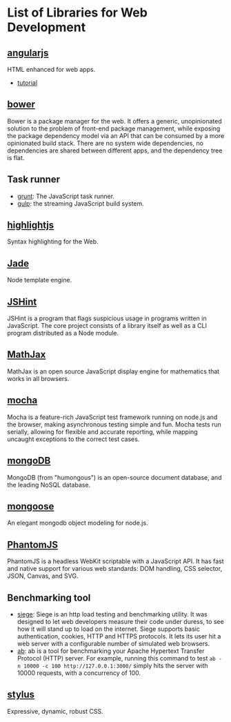 List of Libraries for Web Development
=====================================

[angularjs](http://angularjs.org/)
----------------------------------
HTML enhanced for web apps.
- [tutorial](http://docs.angularjs.org/tutorial)

[bower](http://bower.io/)
-------------------------
Bower is a package manager for the web. It offers a generic, unopinionated solution to the problem of front-end package management, while exposing the package dependency model via an API that can be consumed by a more opinionated build stack. There are no system wide dependencies, no dependencies are shared between different apps, and the dependency tree is flat.

Task runner
-----------
- [grunt](http://gruntjs.com/): The JavaScript task runner. 
- [gulp](http://gulpjs.com/): the streaming JavaScript build system.

[highlightjs](http://highlightjs.org/)
--------------------------------------
Syntax highlighting for the Web.

[Jade](http://jade-lang.com/)
-----------------------------
Node template engine.

[JSHint](http://www.jshint.com/docs/)
-------------------------------------
JSHint is a program that flags suspicious usage in programs written in JavaScript. The core project consists of a library itself as well as a CLI program distributed as a Node module.

[MathJax](http://www.mathjax.org/)
----------------------------------
MathJax is an open source JavaScript display engine for mathematics that works in all browsers.

[mocha](http://visionmedia.github.io/mocha/)
--------------------------------------------
Mocha is a feature-rich JavaScript test framework running on node.js and the browser, making asynchronous testing simple and fun. Mocha tests run serially, allowing for flexible and accurate reporting, while mapping uncaught exceptions to the correct test cases.

[mongoDB](https://www.mongodb.org/)
-----------------------------------
MongoDB (from "humongous") is an open-source document database, and the leading NoSQL database.

[mongoose](http://mongoosejs.com/)
----------------------------------
An elegant mongodb object modeling for node.js.

[PhantomJS](http://phantomjs.org/)
----------------------------------
PhantomJS is a headless WebKit scriptable with a JavaScript API. It has fast and native support for various web standards: DOM handling, CSS selector, JSON, Canvas, and SVG.

Benchmarking tool
-----------------
- [siege](http://www.joedog.org/siege-home/): Siege is an http load testing and benchmarking utility. It was designed to let web developers measure their code under duress, to see how it will stand up to load on the internet. Siege supports basic authentication, cookies, HTTP and HTTPS protocols. It lets its user hit a web server with a configurable number of simulated web browsers.
- [ab](http://httpd.apache.org/docs/2.2/programs/ab.html): ab is a tool for benchmarking your Apache Hypertext Transfer Protocol (HTTP) server. For example, running this command to test ``ab -n 10000 -c 100 http://127.0.0.1:3000/`` simply hits the server with 10000 requests, with a concurrency of 100.

[stylus](http://learnboost.github.io/stylus/)
---------------------------------------------
Expressive, dynamic, robust CSS.


